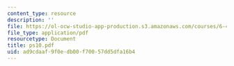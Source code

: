 ```yaml
---
content_type: resource
description: ''
file: https://ol-ocw-studio-app-production.s3.amazonaws.com/courses/6-432-stochastic-processes-detection-and-estimation-spring-2004/ad9cdaaf9f0edb00f70057dd5dfa16b4_ps10.pdf
file_type: application/pdf
resourcetype: Document
title: ps10.pdf
uid: ad9cdaaf-9f0e-db00-f700-57dd5dfa16b4
---
```

